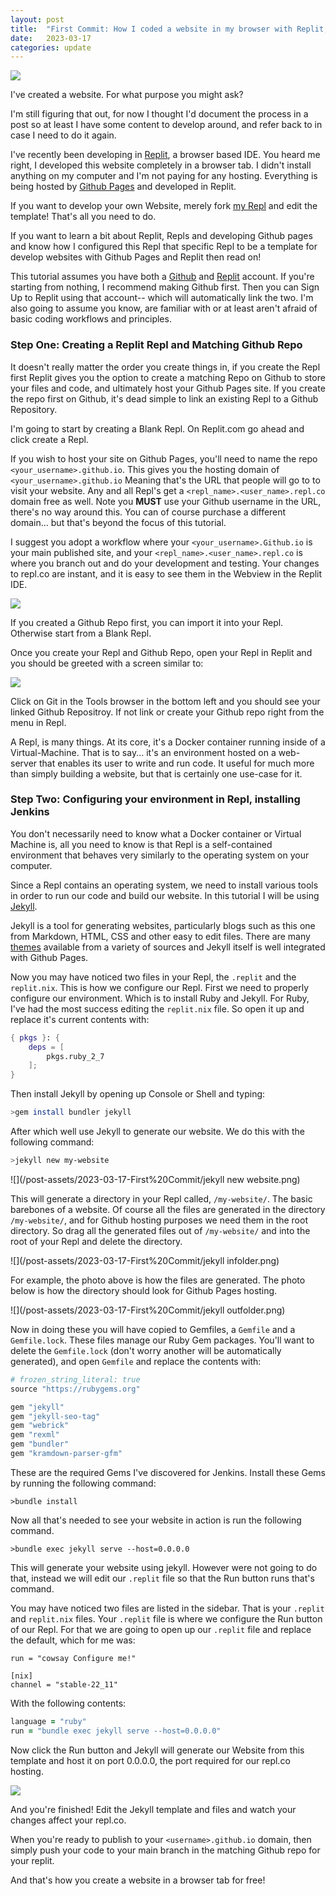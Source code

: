 ```yaml
---
layout: post
title:  "First Commit: How I coded a website in my browser with Replit, and hosted it on Github" 
date:   2023-03-17
categories: update
---
```


![](/post-assets/2023-03-17-First%20Commit/ReplitCoverPhoto.png)

I've created a website. For what purpose you might ask? 

I'm still figuring that out, for now I thought I'd document the process in a post so at least I have some content to develop around, and refer back to in case I need to do it again.

I've recently been developing in [Replit](replit.com), a browser based IDE. You heard me right, I developed this website completely in a browser tab. I didn't install anything on my computer and I'm not paying for any hosting. Everything is being hosted by [Github Pages](https://pages.Github.com) and developed in Replit. 

If you want to develop your own Website, merely fork [my Repl](https://replit.com/@ChrisJoseph5/my-websiteGithubio) and edit the template! That's  all you need to do. 

If you want to learn a bit about Replit, Repls and developing Github pages and know how I configured this Repl that specific Repl to be a template for develop websites with Github Pages and Replit then read on! 

This tutorial assumes you have both a [Github](https://github.com) and [Replit](https://replit.com) account. If you're starting from nothing, I recommend making Github first. Then you can Sign Up to Replit using that account-- which will automatically link the two. I'm also going to assume you know, are familiar with or at least aren't afraid of basic coding workflows and principles. 

### Step One: Creating a Replit Repl and Matching Github Repo

It doesn't really matter the order you create things in, if you create the Repl first Replit gives you the option to create a matching Repo on Github to store your files and code, and ultimately host your Github Pages site. If you create the repo first on Github, it's dead simple to link an existing Repl to a Github Repository. 

I'm going to start by creating a Blank Repl. On Replit.com go ahead and click create a Repl.

If you wish to host your site on Github Pages, you'll need to name the repo `<your_username>.github.io`. This gives you the hosting domain of `<your_username>.github.io` Meaning that's the URL that people will go to to visit your website. Any and all Repl's get a `<repl_name>.<user_name>.repl.co` domain free as well. Note you **MUST** use your Github username in the URL, there's no way around this. You can of course purchase a different domain... but that's beyond the focus of this tutorial. 

I suggest you adopt a workflow where your `<your_username>.Github.io` is your main published site, and your `<repl_name>.<user_name>.repl.co` is where you branch out and do your development and testing. Your changes to repl.co are instant, and it is easy to see them in the Webview in the Replit IDE. 

![](/post-assets/2023-03-17-First%20Commit/CreateARepl.png)

If you created a Github Repo first, you can import it into your Repl. Otherwise start from a Blank Repl. 

Once you create your Repl and Github Repo, open your Repl in Replit and you should be greeted with a screen similar to: 

![](/post-assets/2023-03-17-First%20Commit/BlankRepl.png)

Click on Git in the Tools browser in the bottom left and you should see your linked Github Repositroy. If not link or create your Github repo right from the menu in Repl.

A Repl, is many things. At its core, it's a Docker container running inside of a Virtual-Machine. That is to say... it's an environment hosted on a web-server that enables its user to write and run code. It useful for much more than simply building a website, but that is certainly one use-case for it.

### Step Two: Configuring your environment in Repl, installing Jenkins

You don't necessarily need to know what a Docker container or Virtual Machine is, all you need to know is that Repl is a self-contained environment that behaves very similarly to the operating system on your computer. 

Since a Repl contains an operating system, we need to install various tools in order to run our code and build our website. In this tutorial I will be using [Jekyll](https://jekyllrb.com). 

Jekyll is a tool for generating websites, particularly blogs such as this one from Markdown, HTML, CSS and other easy to edit files. There are many [themes]() available from a variety of sources and Jekyll itself is well integrated with Github Pages. 

Now you may have noticed two files in your Repl, the `.replit` and the `replit.nix`. This is how we configure our Repl. First we need to properly configure our environment. Which is to install Ruby and Jekyll. For Ruby, I've had the most success editing the `replit.nix` file. So open it up and replace it's current contents with: 

```.nix
{ pkgs }: {
    deps = [
        pkgs.ruby_2_7
    ];
}
```
Then install Jekyll by opening up Console or Shell and typing: 

```bash 
>gem install bundler jekyll 
```

After which well use Jekyll to generate our website. We do this with the following command:

```bash
>jekyll new my-website
```
![](/post-assets/2023-03-17-First%20Commit/jekyll new website.png)

This will generate a directory in your Repl called, `/my-website/`. The basic barebones of a website. Of course all the files are generated in the directory `/my-website/`, and for Github hosting purposes we need them in the root directory. So drag all the generated files out of `/my-website/` and into the root of your Repl and delete the directory.

![](/post-assets/2023-03-17-First%20Commit/jekyll infolder.png)

For example, the photo above is how the files are generated. The photo below is how the directory should look for Github Pages hosting. 

![](/post-assets/2023-03-17-First%20Commit/jekyll outfolder.png)

Now in doing these you will have copied to Gemfiles, a `Gemfile` and a `Gemfile.lock`. These files manage our Ruby Gem packages. You'll want to delete the `Gemfile.lock` (don't worry another will be automatically generated), and open `Gemfile` and replace the contents with: 

```Ruby
# frozen_string_literal: true
source "https://rubygems.org"

gem "jekyll"
gem "jekyll-seo-tag"
gem "webrick"
gem "rexml"
gem "bundler"
gem "kramdown-parser-gfm"
```

These are the required Gems I've discovered for Jenkins. Install these Gems by running the following command: 

```
>bundle install
```
Now all that's needed to see your website in action is run the following command. 

```
>bundle exec jekyll serve --host=0.0.0.0
```

This will generate your website using jekyll. However were not going to do that, instead we will edit our `.replit` file so that the Run button runs that's command.

You may have noticed two files are listed in the sidebar. That is your `.replit` and `replit.nix` files. Your `.replit` file is where we configure the Run button of our Repl. For that we are going to open up our `.replit` file and replace the default, which for me was: 

```
run = "cowsay Configure me!"

[nix]
channel = "stable-22_11"
```

With the following contents: 

```Ruby
language = "ruby"
run = "bundle exec jekyll serve --host=0.0.0.0"
```

Now click the Run button and Jekyll will generate our Website from this template and host it on port 0.0.0.0, the port required for our repl.co hosting. 

![](/post-assets/2023-03-17-First%20Commit/mywebsitefinished.png)

And you're finished! Edit the Jekyll template and files and watch your changes affect your repl.co. 

When you're ready to publish to your `<username>.github.io` domain, then simply push your code to your main branch in the matching Github repo for your replit. 

And that's how you create a website in a browser tab for free! 
